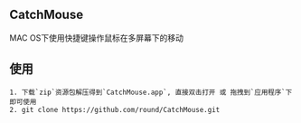 ## CatchMouse
MAC OS下使用快捷键操作鼠标在多屏幕下的移动

## 使用
```
1. 下载`zip`资源包解压得到`CatchMouse.app`, 直接双击打开 或 拖拽到`应用程序`下即可使用
2. git clone https://github.com/round/CatchMouse.git
```
